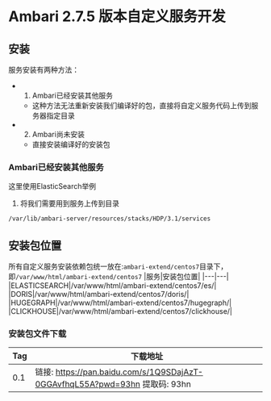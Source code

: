 # Ambari 2.7.5 版本自定义服务开发

## 安装
服务安装有两种方法：
 - 1. Ambari已经安装其他服务
   - 这种方法无法重新安装我们编译好的包，直接将自定义服务代码上传到服务器指定目录
 - 2. Ambari尚未安装
   - 直接安装编译好的安装包

### Ambari已经安装其他服务
这里使用ElasticSearch举例
1. 将我们需要用到服务上传到目录
```shell
/var/lib/ambari-server/resources/stacks/HDP/3.1/services
```


## 安装包位置

所有自定义服务安装依赖包统一放在:`ambari-extend/centos7`目录下，即`/var/www/html/ambari-extend/centos7`
|服务|安装包位置|
|---|---|
|ELASTICSEARCH|/var/www/html/ambari-extend/centos7/es/|
|DORIS|/var/www/html/ambari-extend/centos7/doris/|
|HUGEGRAPH|/var/www/html/ambari-extend/centos7/hugegraph/|
|CLICKHOUSE|/var/www/html/ambari-extend/centos7/clickhouse/|

### 安装包文件下载
|Tag|下载地址|
|---|---|
|0.1|链接: https://pan.baidu.com/s/1Q9SDajAzT-0GGAvfhqL55A?pwd=93hn 提取码: 93hn|
